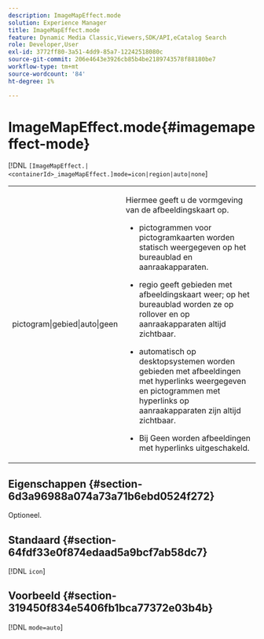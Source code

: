 ```yaml
---
description: ImageMapEffect.mode
solution: Experience Manager
title: ImageMapEffect.mode
feature: Dynamic Media Classic,Viewers,SDK/API,eCatalog Search
role: Developer,User
exl-id: 3772ff80-3a51-4dd9-85a7-12242518080c
source-git-commit: 206e4643e3926cb85b4be2189743578f88180be7
workflow-type: tm+mt
source-wordcount: '84'
ht-degree: 1%

---
```


# ImageMapEffect.mode{#imagemapeffect-mode}

[!DNL `[ImageMapEffect.|<containerId>_imageMapEffect.]mode=icon|region|auto|none`]

<table id="table_4A3D7D66D76A403199303155318D0DE1"> 
 <tbody> 
  <tr> 
   <td colname="col1"> <p> <span class="codeph"> pictogram|gebied|auto|geen  </span> </p> </td> 
   <td colname="col2"> <p>Hiermee geeft u de vormgeving van de afbeeldingskaart op. </p> <p> 
     <ul id="ul_DDA49C152718486E853213E6FC2182B2"> 
      <li id="li_18F86AB4D2F544319CCDF7BE376ABA53"> <p> <span class="codeph"> pictogrammen  </span> voor pictogramkaarten worden statisch weergegeven op het bureaublad en aanraakapparaten. </p> </li> 
      <li id="li_F8832681CDD6456E9147A37C99BAFFED"> <p> <span class="codeph"> regio  </span> geeft gebieden met afbeeldingskaart weer; op het bureaublad worden ze op rollover en op aanraakapparaten altijd zichtbaar. </p> </li> 
      <li id="li_9F7DD686E8104AEB944505363F433C0F"> <p> <span class="codeph"> automatisch  </span> op desktopsystemen worden gebieden met afbeeldingen met hyperlinks weergegeven en pictogrammen met hyperlinks op aanraakapparaten zijn altijd zichtbaar. </p> </li> 
      <li id="li_7CB644F3A029480293B46F44FF8D03B6"> <p> <span class="codeph"> Bij Geen worden afbeeldingen met hyperlinks  </span> uitgeschakeld. </p> </li> 
     </ul> </p> </td> 
  </tr> 
 </tbody> 
</table>

## Eigenschappen {#section-6d3a96988a074a73a71b6ebd0524f272}

Optioneel.

## Standaard {#section-64fdf33e0f874edaad5a9bcf7ab58dc7}

[!DNL `icon`]

## Voorbeeld {#section-319450f834e5406fb1bca77372e03b4b}

[!DNL `mode=auto`]
